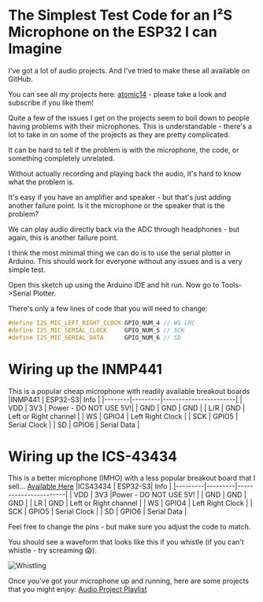 # The Simplest Test Code for an I²S Microphone on the ESP32 I can Imagine

I've got a lot of audio projects. And I've tried to make these all available on GitHub.

You can see all my projects here: [atomic14](https://www.youtube.com/channel/UC4Otk-uDioJN0tg6s1QO9lw) - please take a look and subscribe if you like them!

Quite a few of the issues I get on the projects seem to boil down to people having problems with their microphones. This is understandable - there's a lot to take in on some of the projects as they are pretty complicated.

It can be hard to tell if the problem is with the microphone, the code, or something completely unrelated.

Without actually recording and playing back the audio, it's hard to know what the problem is.

It's easy if you have an amplifier and speaker - but that's just adding another failure point. Is it the microphone or the speaker that is the problem?

We can play audio directly back via the ADC through headphones - but again, this is another failure point.

I think the most minimal thing we can do is to use the serial plotter in Arduino. This should work for everyone without any issues and is a very simple test.

Open this sketch up using the Arduino IDE and hit run. Now go to Tools->Serial Plotter.

There's only a few lines of code that you will need to change:

```c++
#define I2S_MIC_LEFT_RIGHT_CLOCK GPIO_NUM_4 // WS LRC
#define I2S_MIC_SERIAL_CLOCK     GPIO_NUM_5 // SCK
#define I2S_MIC_SERIAL_DATA      GPIO_NUM_6 // SD
```

# Wiring up the INMP441

This is a popular cheap microphone with readily available breakout boards
|INMP441 | ESP32-S3| Info                  |
|--------|---------|-----------------------|
| VDD    | 3V3     | Power - DO NOT USE 5V!|
| GND    | GND     | GND                   |
| L/R    | GND     | Left or Right channel |
| WS     | GPIO4   | Left Right Clock      |
| SCK    | GPIO5   | Serial Clock          |
| SD     | GPIO6   | Serial Data           |

# Wiring up the ICS-43434

This is a better microphone (IMHO) with a less popular breakout board that I sell... [Available Here](https://www.tindie.com/products/21519/)
|ICS43434 | ESP32-S3| Info                  |
|---------|---------|-----------------------|
| VDD     | 3V3     |Power - DO NOT USE 5V! |
| GND     | GND     | GND                   |
| LR      | GND     | Left or Right channel |
| WS      | GPIO4   | Left Right Clock      |
| SCK     | GPIO5   | Serial Clock          |
| SD      | GPIO6   | Serial Data           |

Feel free to change the pins - but make sure you adjust the code to match.

You should see a waveform that looks like this if you whistle (if you can't whistle - try screaming 😱).

![Whistling](./images/whistling.png)

Once you've got your microphone up and running, here are some projects that you might enjoy: 
[Audio Project Playlist](https://www.youtube.com/playlist?list=PL5vDt5AALlRfGVUv2x7riDMIOX34udtKD)
